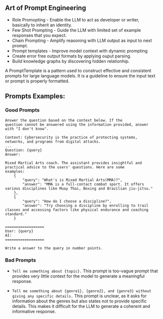 ## Art of Prompt Engineering

* Role Promopting - Enable the LLM to act as developer or writer, basically to inherit an identity.
* Few Shot Prompting - Guide the LLM with limited set of example responses that you expect. 
* Chain Prompting - Amplify reasoning with LLM output as input to next prompt.
* Prompt templates - Improve model context with dynamic prompting
* Create error free output formats by applying ouput parsing.
* Build knowledge graphs by discovering hidden relationhip.

A PromptTemplate is a pattern used to construct effective and consistent prompts for large language models. It is a guideline to ensure the input text or prompt is properly formatted.

## Prompts Examples:
### Good Prompts

```
Answer the question based on the context below. If the
question cannot be answered using the information provided, answer
with "I don't know".

Context: Cybersecurity is the practice of protecting systems, networks, and programs from digital attacks. 
...
Question: {query}
Answer: 
```

``` The following are excerpts from conversations with an AI
Mixed Martial Arts coach. The assistant provides insightful and practical advice to the users' questions. Here are some
examples:
    {
        "query": "What's is Mixed Martial Arts(MMA)?",
        "answer": "MMA is a full-contact combat sport. It offers various disciplines like Muay Thai, Boxing and Brazilian jiu-jitsu."
    }, 
    {
        "query": "How do I choose a discipline?",
        "answer": "Try choosing a discipline by enrolling to trail classes and accessing factors like physical endurance and coaching standard."
    }
    
==================
User: {query}
AI: 
==================

Write a answer to the query in number points.

```


### Bad Prompts

- ```Tell me something about {topic}.```
This prompt is too-vague prompt that provides very little context for the model to generate a meaningful response.

- ```Tell me something about {genre1}, {genre2}, and {genre3} without giving any specific details.```
This prompt is unclear, as it asks for information about the genres but also states not to provide specific details. This makes it difficult for the LLM to generate a coherent and informative response. 
